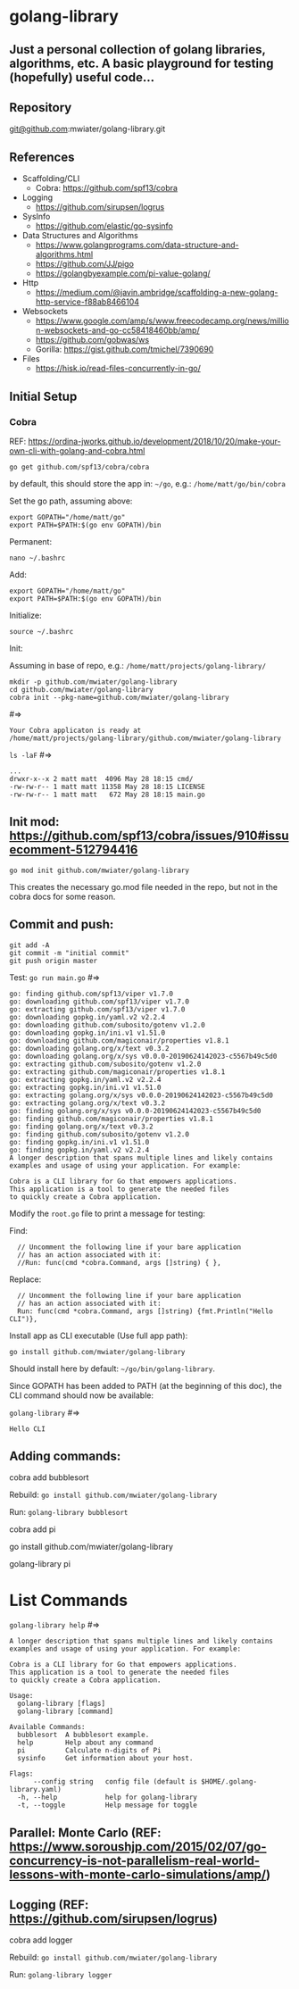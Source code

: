 # golang-library

## Just a personal collection of golang libraries, algorithms, etc. A basic playground for testing (hopefully) useful code...

## Repository

git@github.com:mwiater/golang-library.git

## References

* Scaffolding/CLI
  * Cobra: https://github.com/spf13/cobra
* Logging
  * https://github.com/sirupsen/logrus
* SysInfo
  * https://github.com/elastic/go-sysinfo
* Data Structures and Algorithms 
  * https://www.golangprograms.com/data-structure-and-algorithms.html
  * https://github.com/JJ/pigo
  * https://golangbyexample.com/pi-value-golang/
* Http
  * https://medium.com/@javin.ambridge/scaffolding-a-new-golang-http-service-f88ab8466104
* Websockets
  * https://www.google.com/amp/s/www.freecodecamp.org/news/million-websockets-and-go-cc58418460bb/amp/
  * https://github.com/gobwas/ws
  * Gorilla: https://gist.github.com/tmichel/7390690
* Files
  * https://hisk.io/read-files-concurrently-in-go/
 
## Initial Setup

### Cobra

REF: https://ordina-jworks.github.io/development/2018/10/20/make-your-own-cli-with-golang-and-cobra.html

`go get github.com/spf13/cobra/cobra`

by default, this should store the app in: `~/go`, e.g.: `/home/matt/go/bin/cobra`

Set the go path, assuming above:

```
export GOPATH="/home/matt/go"
export PATH=$PATH:$(go env GOPATH)/bin
```

Permanent:

`nano ~/.bashrc`

Add:

```
export GOPATH="/home/matt/go"
export PATH=$PATH:$(go env GOPATH)/bin
```

Initialize:

`source ~/.bashrc`

Init:

Assuming in base of repo, e.g.: `/home/matt/projects/golang-library/`

```
mkdir -p github.com/mwiater/golang-library
cd github.com/mwiater/golang-library
cobra init --pkg-name=github.com/mwiater/golang-library
```

#=>

```
Your Cobra applicaton is ready at
/home/matt/projects/golang-library/github.com/mwiater/golang-library
```

`ls -laF` #=>

```
...
drwxr-x--x 2 matt matt  4096 May 28 18:15 cmd/
-rw-rw-r-- 1 matt matt 11358 May 28 18:15 LICENSE
-rw-rw-r-- 1 matt matt   672 May 28 18:15 main.go
```

## Init mod: https://github.com/spf13/cobra/issues/910#issuecomment-512794416

`go mod init github.com/mwiater/golang-library`

This creates the necessary go.mod file needed in the repo, but not in the cobra docs for some reason.

## Commit and push:

```
git add -A
git commit -m "initial commit"
git push origin master 
```

Test: `go run main.go` #=>

```
go: finding github.com/spf13/viper v1.7.0
go: downloading github.com/spf13/viper v1.7.0
go: extracting github.com/spf13/viper v1.7.0
go: downloading gopkg.in/yaml.v2 v2.2.4
go: downloading github.com/subosito/gotenv v1.2.0
go: downloading gopkg.in/ini.v1 v1.51.0
go: downloading github.com/magiconair/properties v1.8.1
go: downloading golang.org/x/text v0.3.2
go: downloading golang.org/x/sys v0.0.0-20190624142023-c5567b49c5d0
go: extracting github.com/subosito/gotenv v1.2.0
go: extracting github.com/magiconair/properties v1.8.1
go: extracting gopkg.in/yaml.v2 v2.2.4
go: extracting gopkg.in/ini.v1 v1.51.0
go: extracting golang.org/x/sys v0.0.0-20190624142023-c5567b49c5d0
go: extracting golang.org/x/text v0.3.2
go: finding golang.org/x/sys v0.0.0-20190624142023-c5567b49c5d0
go: finding github.com/magiconair/properties v1.8.1
go: finding golang.org/x/text v0.3.2
go: finding github.com/subosito/gotenv v1.2.0
go: finding gopkg.in/ini.v1 v1.51.0
go: finding gopkg.in/yaml.v2 v2.2.4
A longer description that spans multiple lines and likely contains
examples and usage of using your application. For example:

Cobra is a CLI library for Go that empowers applications.
This application is a tool to generate the needed files
to quickly create a Cobra application.
```

Modify the `root.go` file to print a message for testing:

Find:

```
  // Uncomment the following line if your bare application
  // has an action associated with it:
  //Run: func(cmd *cobra.Command, args []string) { },
```

Replace:

```
  // Uncomment the following line if your bare application
  // has an action associated with it:
  Run: func(cmd *cobra.Command, args []string) {fmt.Println("Hello CLI")},
```

Install app as CLI executable (Use full app path):

`go install github.com/mwiater/golang-library`

Should install here by default: `~/go/bin/golang-library`.

Since GOPATH has been added to PATH (at the beginning of this doc), the CLI command should now be available:

`golang-library` #=>

`Hello CLI`

## Adding commands:

cobra add bubblesort

Rebuild: `go install github.com/mwiater/golang-library`

Run: `golang-library bubblesort`

cobra add pi

go install github.com/mwiater/golang-library

golang-library pi

# List Commands

`golang-library help` #=>

```
A longer description that spans multiple lines and likely contains
examples and usage of using your application. For example:

Cobra is a CLI library for Go that empowers applications.
This application is a tool to generate the needed files
to quickly create a Cobra application.

Usage:
  golang-library [flags]
  golang-library [command]

Available Commands:
  bubblesort  A bubblesort example.
  help        Help about any command
  pi          Calculate n-digits of Pi
  sysinfo     Get information about your host.

Flags:
      --config string   config file (default is $HOME/.golang-library.yaml)
  -h, --help            help for golang-library
  -t, --toggle          Help message for toggle
```

## Parallel: Monte Carlo (REF: https://www.soroushjp.com/2015/02/07/go-concurrency-is-not-parallelism-real-world-lessons-with-monte-carlo-simulations/amp/)

## Logging (REF: https://github.com/sirupsen/logrus)

cobra add logger

Rebuild: `go install github.com/mwiater/golang-library`

Run: `golang-library logger`